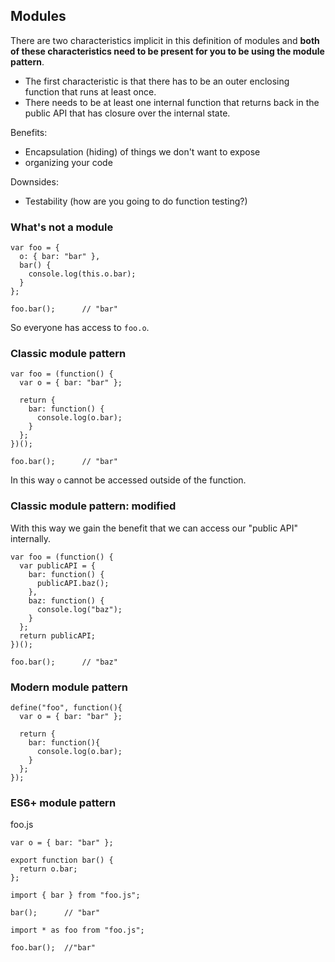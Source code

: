 ## Modules

There are two characteristics implicit in this definition of modules and **both of these characteristics need to be present for you to be using the module pattern**.

* The first characteristic is that there has to be an outer enclosing function that runs at least once.
* There needs to be at least one internal function that returns back in the public API that has closure over the internal state.

Benefits:

* Encapsulation (hiding) of things we don't want to expose
* organizing your code

Downsides:

* Testability (how are you going to do function testing?)

### What's not a module

```
var foo = {
  o: { bar: "bar" },
  bar() {
    console.log(this.o.bar);
  }
};

foo.bar();      // "bar"
```

So everyone has access to `foo.o`.

### Classic module pattern

```
var foo = (function() {
  var o = { bar: "bar" };

  return {
    bar: function() {
      console.log(o.bar);
    }
  };
})();

foo.bar();      // "bar"
```

In this way `o` cannot be accessed outside of the function.

### Classic module pattern: modified

With this way we gain the benefit that we can access our "public API" internally.

```
var foo = (function() {
  var publicAPI = {
    bar: function() {
      publicAPI.baz();
    },
    baz: function() {
      console.log("baz");
    }
  };
  return publicAPI;
})();

foo.bar();      // "baz"
```

### Modern module pattern

```
define("foo", function(){
  var o = { bar: "bar" };

  return {
    bar: function(){
      console.log(o.bar);
    }
  };
});
```

### ES6+ module pattern

foo.js

```
var o = { bar: "bar" };

export function bar() {
  return o.bar;
};
```

```
import { bar } from "foo.js";

bar();      // "bar"

import * as foo from "foo.js";

foo.bar();  //"bar"
```
